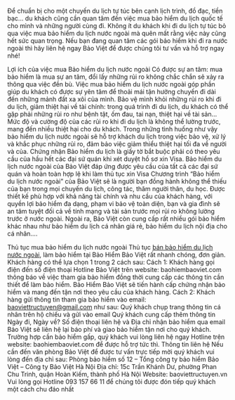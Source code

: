 Để chuẩn bị cho một chuyến du lịch tự túc bên cạnh lịch trình, đồ đạc, tiền bạc… du khách cũng cần quan tâm đến việc mua bảo hiểm du lịch quốc tế cho mình và những người cùng đi. Không ít du khách khi đi du lịch tự túc bỏ qua việc mua bảo hiểm du lịch nước ngoài mà quên mất rằng việc này cũng hết sức quan trọng.
Nếu bạn đang quan tâm các gói bảo hiểm khi đi ra nước ngoài thì hãy liên hệ ngay Bảo Việt để được chúng tôi tư vấn và hỗ trợ ngay nhé!

Lợi ích của việc mua Bảo hiểm du lịch nước ngoài
Có được sự an tâm: mua bảo hiểm là mua sự an tâm, đổi lấy những rủi ro không chắc chắn sẽ xảy ra thông qua việc đền bù. Việc mua bảo hiểm du lịch nước ngoài góp phần giúp du khách có được sự yên tâm để thoải mái tận hưởng chuyến đi dài đến những mảnh đất xa xôi của mình.
Bảo vệ mình khỏi những rủi ro khi đi du lịch, giảm thiệt hại về tài chính: trong quá trình đi du lịch, du khách có thể gặp phải những rủi ro như bệnh tật, ốm đau, tai nạn, thiệt hại về tài sản… 
Mức độ và cường độ của các rủi ro khi đi du lịch là không thể lường trước, mang đến nhiều thiệt hại cho du khách. Trong những tình huống như vậy bảo hiểm du lịch nước ngoài sẽ hỗ trợ khách du lịch trong việc bảo vệ, xử lý và khắc phục những rủi ro, đảm bảo việc giảm thiểu thiệt hại tối đa về người và của.
Chứng nhận Bảo hiểm du lịch là giấy tờ bắt buộc phải có theo yêu cầu của hầu hết các đại sứ quán khi xét duyệt hồ sơ xin Visa. Bảo hiểm du lịch nước ngoài của Bảo Việt đáp ứng được yêu cầu của tất cả các đại sứ quán và hoàn toàn hợp lệ khi làm thủ tục xin Visa
Chương trình “Bảo hiểm du lịch nước ngoài” của Bảo Việt sẽ là người bạn đồng hành không thể thiếu của bạn trong mọi chuyến du lịch, công tác, thăm người thân, du học. 
Được thiết kế phù hợp với khả năng tài chính và nhu cầu của khách hàng, với quyền lợi bảo hiểm đa dạng, phạm vi bảo vệ toàn diện, bạn và gia đình sẽ an tâm tuyệt đối cả về tính mạng và tài sản trước mọi rủi ro không lường trước ở nước ngoài.
Ngoài ra, Bảo Việt còn cung cấp rất nhiều gói bảo hiểm khác nhau như bảo hiểm du lịch cá nhân giá rẻ, bảo hiểm du lịch nội địa cho cá nhân….

Thủ tục mua bảo hiểm du lịch nước ngoài
Thủ tục [bán bảo hiểm du lịch nước ngoài](https://baoviettructuyen.vn/ban-bao-hiem-du-lich-nuoc-ngoai-id759.html), làm bảo hiểm tại Bảo Hiểm Bảo Việt rất nhanh chóng, đơn giản. Khách hàng có thể lựa chọn 1 trong 2 cách sau:
Cách 1:
Khách hàng gọi điện đến số điện thoại Hotline Bảo Việt trên website: baohiembaoviet.com thông báo về việc tham gia bảo hiểm đồng thời cung cấp các thông tin cần thiết để làm bảo hiểm. Bảo Hiểm Bảo Việt sẽ tiến hành cấp chứng nhận bảo hiểm và mang đến tận nơi theo yêu cầu của khách hàng.
Cách 2:
Khách hàng gửi thông tin tham gia bảo hiểm vào email: baoviettructuyen@gmail.com như sau:
Quý khách chụp trang thông tin cá nhân trên hộ chiếu và gửi vào email
Quý khách cung cấp thêm thông tin Ngày đi, Ngày về? Số điện thoại liên hệ và Địa chỉ nhận bảo hiểm qua email
Bảo Việt sẽ liên hệ lại báo phí và giao bảo hiểm tận nơi cho quý khách. Trường hợp cần bảo hiểm gấp, quý khách vui lòng liên hệ ngay Hotline trên website: baohiembaoviet.com để được hỗ trợ tức thì. 
Thông tin liên hệ
Nếu cần đến văn phòng Bảo Việt để được tư vấn trực tiếp mời quý khách vui lòng đến địa chỉ sau:
Phòng bảo hiểm số 12 – Tổng công ty bảo hiểm Bảo Việt – Công ty Bảo Việt Hà Nội
Địa chỉ: 15c Trần Khánh Dư, phường Phan Chu Trinh, quận Hoàn Kiếm, thành phố Hà Nội
Website: baoviettructuyen.vn
Vui lòng gọi Hotline  093 157 66 11 để chúng tôi được đón tiếp quý khách một cách chu đáo nhất
